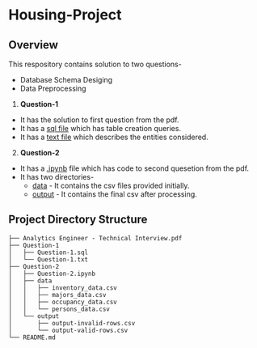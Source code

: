 # Housing-Project

## Overview

This respository contains solution to two questions-
- Database Schema Desiging
- Data Preprocessing 


1. **Question-1**

- It has the solution to first question from the pdf.
- It has a [sql file](Question-1/Question-1.sql) which has table creation queries.
- It has a [text file](Question-1/Question-1.txt) which describes the entities considered.

2. **Question-2**

- It has a [.ipynb](Question-2/Question-2.ipynb) file which has code to second quesetion from the pdf.
- It has two directories-
    - [data](Question-2/data)     - It contains the csv files provided initially.
    - [output](Question-2/output) - It contains the final csv after processing.


## Project Directory Structure


```
├── Analytics Engineer - Technical Interview.pdf
├── Question-1
│   ├── Question-1.sql
│   └── Question-1.txt
├── Question-2
│   ├── Question-2.ipynb
│   ├── data
│   │   ├── inventory_data.csv
│   │   ├── majors_data.csv
│   │   ├── occupancy_data.csv
│   │   └── persons_data.csv
│   └── output
│       ├── output-invalid-rows.csv
│       └── output-valid-rows.csv
└── README.md
```